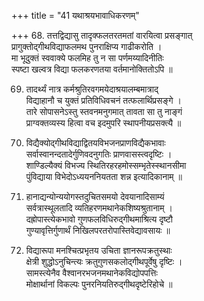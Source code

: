 +++
title = "41 यथाश्रयभावाधिकरणम्"

+++
68. तत्तद्विद्यासु तादृक्फलतरतमतां वारयित्वा प्रसङ्गात्  
प्रागुक्तोद्गीथविद्याफलमथ पुनराक्षिप्य गाढीकरोति ।  
मा भूदुक्तं स्ववाक्ये फलमिह तु न सा पर्णमय्यादिनीतिः  
स्पष्टा खल्वत्र विद्या फलकरणतया वर्तमानोक्तितोऽपि ॥

69. तादर्थ्यं नात्र कर्मश्रुतिरवगमयेदाश्रयालम्बमात्राद्  
विद्याहानौ च युक्तं प्रतिविधिवचनं तत्फलार्थिप्रसङ्गे ।  
तारे सोपासनेऽस्तु स्तवनमनुगमात् तावता सा तु नाङ्गं  
प्राग्वक्तव्यस्य हित्वा वच इदमुपरि स्थापनीयप्रसक्त्यै ॥

70. विद्यैक्योद्गीथविद्याद्वितयविभजनप्राणविद्यैकभावाः  
सर्वास्वानन्दतादेर्गुणिवदनुगतिः प्राणवासस्त्वदृष्टिः ।  
शाण्डिल्यैक्यं विभज्य स्थितिरहरहमोस्सम्भृतेस्स्थानसीमा  
पुंविद्याया विभेदोऽध्ययननियतता शन्न इत्यादिकानाम् ॥

71. हानाद्यन्योन्ययोगस्तदुचितसमयो देवयानादिसाम्यं  
सर्वत्रास्थूलतादि व्यतिहरणमथानेकशिष्यश्रुतानाम् ।  
दह्रोपास्त्येकभावो गुणफलविधिरुद्गीथमाश्रित्य दृष्टौ  
गुण्यावृत्तिर्गुणार्थं निखिलपरतरोपास्तिवेद्यावसायः ॥

72. विद्यारूपा मनश्चित्प्रभृतय उचिता ज्ञानरूपक्रतुस्थाः  
क्षेत्री शुद्धोऽनुचिन्त्यः क्रतुगुणसकलोद्गीथपूर्वेषु दृष्टिः ।  
सामस्त्येनैव वैश्वानरभजनमथानेकविद्योपपत्तिः  
मोक्षार्थानां विकल्पः पुनरनियतिरुद्गीथदृष्टेरिहोचे ॥